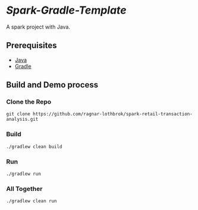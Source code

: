 # _Spark-Gradle-Template_
A spark project with Java.

## Prerequisites
- [Java](https://java.com/en/download/)
- [Gradle](https://gradle.org/)

## Build and Demo process

### Clone the Repo
`git clone https://github.com/ragnar-lothbrok/spark-retail-transaction-analysis.git`

### Build
`./gradlew clean build`
### Run
`./gradlew run`
### All Together
`./gradlew clean run`